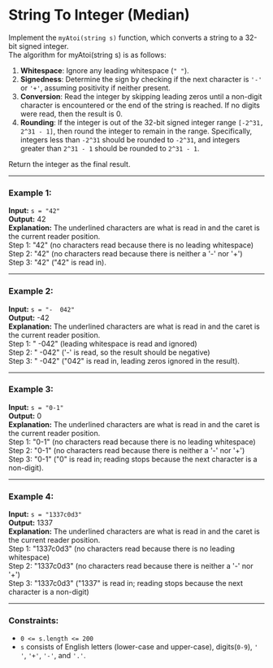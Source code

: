 # String To Integer (Median)
Implement the `myAtoi(string s)` function, which converts a string to a 32-bit signed integer.  
The algorithm for myAtoi(string s) is as follows:  
1. **Whitespace**: Ignore any leading whitespace (`" "`).
2. **Signedness**: Determine the sign by checking if the next character is `'-'` or `'+'`, assuming positivity if neither present.
3. **Conversion**: Read the integer by skipping leading zeros until a non-digit character is encountered or the end of the string is reached. If no digits were read, then the result is 0.
4. **Rounding**: If the integer is out of the 32-bit signed integer range `[-2^31, 2^31 - 1]`, then round the integer to remain in the range. Specifically, integers less than `-2^31` should be rounded to `-2^31`, and integers greater than `2^31 - 1` should be rounded to `2^31 - 1`.  

Return the integer as the final result.

---

### Example 1:

**Input:** `s = "42"`  
**Output:** 42  
**Explanation:** The underlined characters are what is read in and the caret is the current reader position.  
Step 1: "42" (no characters read because there is no leading whitespace)  
Step 2: "42" (no characters read because there is neither a '-' nor '+')  
Step 3: "42" ("42" is read in).  

---

### Example 2:
**Input:** `s = "-  042"`  
**Output:** -42  
**Explanation:** The underlined characters are what is read in and the caret is the current reader position.  
Step 1: "   -042" (leading whitespace is read and ignored)  
Step 2: "   -042" ('-' is read, so the result should be negative)  
Step 3: "   -042" ("042" is read in, leading zeros ignored in the result).  

---

### Example 3:
**Input:** `s = "0-1"`  
**Output:** 0  
**Explanation:** The underlined characters are what is read in and the caret is the current reader position.  
Step 1: "0-1" (no characters read because there is no leading whitespace)  
Step 2: "0-1" (no characters read because there is neither a '-' nor '+')  
Step 3: "0-1" ("0" is read in; reading stops because the next character is a non-digit).  

---

### Example 4:
**Input:** `s = "1337c0d3"`  
**Output:** 1337  
**Explanation:** The underlined characters are what is read in and the caret is the current reader position.  
Step 1: "1337c0d3" (no characters read because there is no leading whitespace)  
Step 2: "1337c0d3" (no characters read because there is neither a '-' nor '+')  
Step 3: "1337c0d3" ("1337" is read in; reading stops because the next character is a non-digit)

---

### Constraints:
- `0 <= s.length <= 200`
- `s` consists of English letters (lower-case and upper-case), digits(`0-9`), `' '`, `'+'`, `'-'`, and `'.'`.